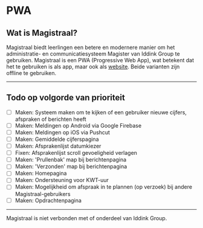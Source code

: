 # PWA
## Wat is Magistraal?
Magistraal biedt leerlingen een betere en modernere manier om het administratie- en communicatiesysteem Magister van Iddink Group te gebruiken. Magistraal is een PWA (Progressive Web App), wat betekent dat het te gebruiken is als app, maar ook als [website](https://tjalling.net/magistraal/). Beide varianten zijn offline te gebruiken.

---

## Todo op volgorde van prioriteit
- [ ] Maken: Systeem maken om te kijken of een gebruiker nieuwe cijfers, afspraken of berichten heeft
- [ ] Maken: Meldingen op Android via Google Firebase
- [ ] Maken: Meldingen op iOS via Pushcut
- [ ] Maken: Gemiddelde cijferspagina
- [ ] Maken: Afsprakenlijst datumkiezer
- [ ] Fixen: Afsprakenlijst scroll gevoeligheid verlagen
- [ ] Maken: 'Prullenbak' map bij berichtenpagina
- [ ] Maken: 'Verzonden' map bij berichtenpagina
- [ ] Maken: Homepagina
- [ ] Maken: Ondersteuning voor KWT-uur
- [ ] Maken: Mogelijkheid om afspraak in te plannen (op verzoek) bij andere Magistraal-gebruikers
- [ ] Maken: Opdrachtenpagina

---

Magistraal is niet verbonden met of onderdeel van Iddink Group.

